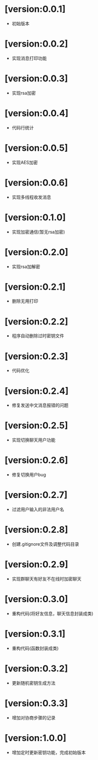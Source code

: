 # [version:0.0.1]
- 初始版本

# [version:0.0.2]
- 实现消息打印功能

# [version:0.0.3]
- 实现rsa加密


# [version:0.0.4]
- 代码行统计

# [version:0.0.5]
- 实现AES加密

# [version:0.0.6]
- 实现多线程收发消息

# [version:0.1.0]
- 实现加密通信(暂无rsa加密)

# [version:0.2.0]
- 实现rsa加解密

# [version:0.2.1]
- 删除无用打印

# [version:0.2.2]
- 程序自动删除过时密钥文件

# [version:0.2.3]
- 代码优化

# [version:0.2.4]
- 修复发送中文消息报错的问题

# [version:0.2.5]
- 实现切换聊天用户功能

# [version:0.2.6]
- 修复切换用户bug

# [version:0.2.7]
- 过滤用户输入的非法用户名

# [version:0.2.8]
- 创建.gitignore文件及调整代码目录

# [version:0.2.9]
- 实现群聊天有好友不在线时加密聊天

# [version:0.3.0]
- 重构代码(将好友信息，聊天信息封装成类)

# [version:0.3.1]
- 重构代码(函数封装成类)

# [version:0.3.2]
- 更新随机密钥生成方法

# [version:0.3.3]
- 增加对协商步骤的记录

# [version:1.0.0]
- 增加定时更新密钥功能，完成初始版本